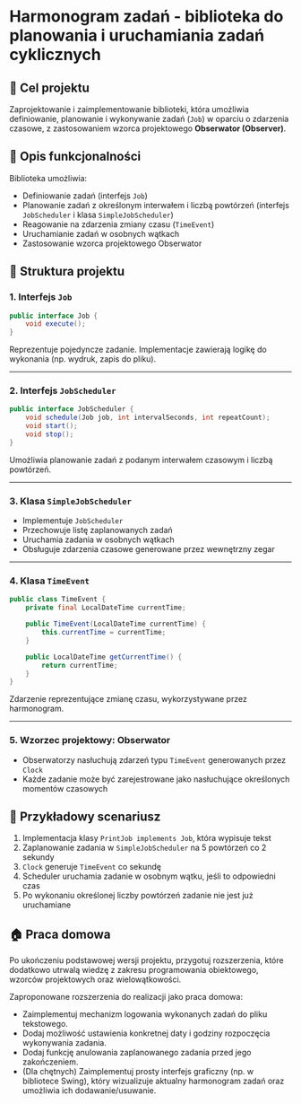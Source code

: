 # Harmonogram zadań - biblioteka do planowania i uruchamiania zadań cyklicznych

## 🎯 Cel projektu

Zaprojektowanie i zaimplementowanie biblioteki, która umożliwia definiowanie, planowanie i wykonywanie zadań (`Job`) w oparciu o zdarzenia czasowe, z zastosowaniem wzorca projektowego **Obserwator (Observer)**.

## 📆 Opis funkcjonalności

Biblioteka umożliwia:

* Definiowanie zadań (interfejs `Job`)
* Planowanie zadań z określonym interwałem i liczbą powtórzeń (interfejs `JobScheduler` i klasa `SimpleJobScheduler`)
* Reagowanie na zdarzenia zmiany czasu (`TimeEvent`)
* Uruchamianie zadań w osobnych wątkach
* Zastosowanie wzorca projektowego Obserwator

## 🧠 Struktura projektu

### 1. Interfejs `Job`

```java
public interface Job {
    void execute();
}
```

Reprezentuje pojedyncze zadanie. Implementacje zawierają logikę do wykonania (np. wydruk, zapis do pliku).

---

### 2. Interfejs `JobScheduler`

```java
public interface JobScheduler {
    void schedule(Job job, int intervalSeconds, int repeatCount);
    void start();
    void stop();
}
```

Umożliwia planowanie zadań z podanym interwałem czasowym i liczbą powtórzeń.

---

### 3. Klasa `SimpleJobScheduler`

* Implementuje `JobScheduler`
* Przechowuje listę zaplanowanych zadań
* Uruchamia zadania w osobnych wątkach
* Obsługuje zdarzenia czasowe generowane przez wewnętrzny zegar

---

### 4. Klasa `TimeEvent`

```java
public class TimeEvent {
    private final LocalDateTime currentTime;

    public TimeEvent(LocalDateTime currentTime) {
        this.currentTime = currentTime;
    }

    public LocalDateTime getCurrentTime() {
        return currentTime;
    }
}
```

Zdarzenie reprezentujące zmianę czasu, wykorzystywane przez harmonogram.

---

### 5. Wzorzec projektowy: Obserwator

* Obserwatorzy nasłuchują zdarzeń typu `TimeEvent` generowanych przez `Clock`
* Każde zadanie może być zarejestrowane jako nasłuchujące określonych momentów czasowych

## 🔄 Przykładowy scenariusz

1. Implementacja klasy `PrintJob implements Job`, która wypisuje tekst
2. Zaplanowanie zadania w `SimpleJobScheduler` na 5 powtórzeń co 2 sekundy
3. `Clock` generuje `TimeEvent` co sekundę
4. Scheduler uruchamia zadanie w osobnym wątku, jeśli to odpowiedni czas
5. Po wykonaniu określonej liczby powtórzeń zadanie nie jest już uruchamiane

## 🏠 Praca domowa

Po ukończeniu podstawowej wersji projektu, przygotuj rozszerzenia, które dodatkowo utrwalą wiedzę z zakresu programowania obiektowego, wzorców projektowych oraz wielowątkowości.

Zaproponowane rozszerzenia do realizacji jako praca domowa:

* Zaimplementuj mechanizm logowania wykonanych zadań do pliku tekstowego.
* Dodaj możliwość ustawienia konkretnej daty i godziny rozpoczęcia wykonywania zadania.
* Dodaj funkcję anulowania zaplanowanego zadania przed jego zakończeniem.
* (Dla chętnych) Zaimplementuj prosty interfejs graficzny (np. w bibliotece Swing), który wizualizuje aktualny harmonogram zadań oraz umożliwia ich dodawanie/usuwanie.

##
